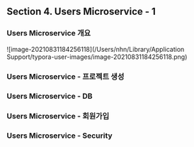 ## Section 4. Users Microservice - 1



### Users Microservice 개요

![image-20210831184256118](/Users/nhn/Library/Application Support/typora-user-images/image-20210831184256118.png)





### Users Microservice - 프로젝트 생성



### Users Microservice - DB



### Users Microservice - 회원가입



### Users Microservice - Security



